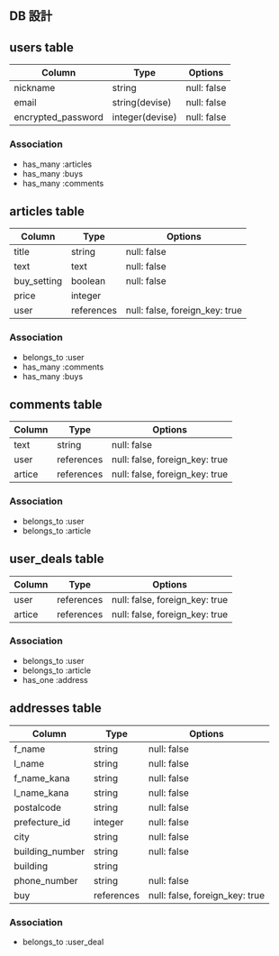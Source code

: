 ## DB 設計
## users table

| Column             | Type           | Options     |
|--------------------|----------------|-------------|
| nickname           | string         | null: false |
| email              | string(devise) | null: false |
| encrypted_password | integer(devise)| null: false |


### Association

- has_many :articles
- has_many :buys
- has_many :comments

## articles table

| Column      | Type       | Options                        |
|-------------|------------|--------------------------------|
| title       | string     | null: false                    |
| text        | text       | null: false                    |
| buy_setting | boolean    | null: false                    |
| price       | integer    |                                |
| user        | references | null: false, foreign_key: true |

### Association

- belongs_to :user
- has_many :comments
- has_many :buys

## comments table

| Column  | Type       | Options                        |
|---------|------------|--------------------------------|
| text    | string     | null: false                    |
| user    | references | null: false, foreign_key: true |
| artice  | references | null: false, foreign_key: true |

### Association

- belongs_to :user
- belongs_to :article

## user_deals table

| Column  | Type       | Options                        |
|---------|------------|--------------------------------|
| user    | references | null: false, foreign_key: true | 購入者
| artice  | references | null: false, foreign_key: true | 購入した記事

### Association

- belongs_to :user
- belongs_to :article
- has_one :address

## addresses table

| Column          | Type       | Options                        |
|-----------------|------------|--------------------------------|
| f_name          | string     | null: false                    |
| l_name          | string     | null: false                    |
| f_name_kana     | string     | null: false                    |
| l_name_kana     | string     | null: false                    |
| postalcode      | string     | null: false                    |
| prefecture_id   | integer    | null: false                    |active_hash
| city            | string     | null: false                    |
| building_number | string     | null: false                    |
| building        | string     |                                |
| phone_number    | string     | null: false                    |
| buy             | references | null: false, foreign_key: true | 

### Association
- belongs_to :user_deal
